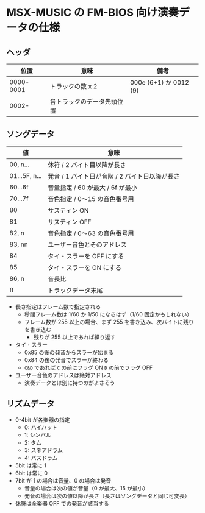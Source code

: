 # MSX-MUSIC の FM-BIOS 向け演奏データの仕様

## ヘッダ

| 位置      | 意味                       | 備考                   |
| --------- | -------------------------- | ---------------------- |
| 0000-0001 | トラックの数 x 2           | 000e (6+1) か 0012 (9) |
| 0002-     | 各トラックのデータ先頭位置 |                        |

## ソングデータ

| 値            | 意味                                           |
| ------------- | ---------------------------------------------- |
| 00, n...      | 休符 / 2 バイト目以降が長さ                    |
| 01...5F, n... | 発音 / 1 バイト目が音階 / 2 バイト目以降が長さ |
| 60...6f       | 音量指定 / 60 が最大 / 6f が最小               |
| 70...7f       | 音色指定 / 0〜15 の音色番号用                  |
| 80            | サスティン ON                                  |
| 81            | サスティン OFF                                 |
| 82, n         | 音色指定 / 0〜63 の音色番号用                  |
| 83, nn        | ユーザー音色とそのアドレス                     |
| 84            | タイ・スラーを OFF にする                      |
| 85            | タイ・スラーを ON にする                       |
| 86, n         | 音長比                                         |
| ff            | トラックデータ末尾                             |

- 長さ指定はフレーム数で指定される
  - 秒間フレーム数は 1/60 か 1/50 になるはず（1/60 固定かもしれない）
  - フレーム数が 255 以上の場合、まず 255 を書き込み、次バイトに残りを書き込む
    - 残りが 255 以上であれば繰り返す
- タイ・スラー
  - 0x85 の後の発音からスラーが始まる
  - 0x84 の後の発音でスラーが終わる
  - `C&D` であれば `C` の前にフラグ ON `D` の前でフラグ OFF
- ユーザー音色のアドレスは絶対アドレス
  - 演奏データとは別に持つのがよさそう

## リズムデータ

- 0-4bit が各楽器の指定
  - 0: ハイハット
  - 1: シンバル
  - 2: タム
  - 3: スネアドラム
  - 4: バスドラム
- 5bit は常に 1
- 6bit は常に 0
- 7bit が 1 の場合は音量、0 の場合は発音
  - 音量の場合は次の値が音量（0 が最大、15 が最小）
  - 発音の場合は次の値以降が長さ（長さはソングデータと同じ可変長）
- 休符は全楽器 OFF での発音が該当する
